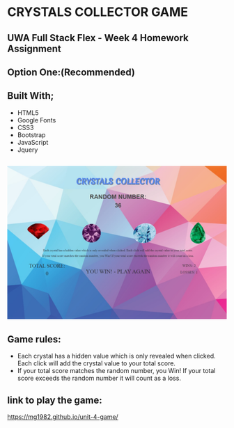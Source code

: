 # CRYSTALS COLLECTOR GAME

## UWA Full Stack Flex - Week 4 Homework Assignment

## Option One:(Recommended)

## Built With;

- HTML5
- Google Fonts
- CSS3
- Bootstrap
- JavaScript
- Jquery

## ![Screenshot of game](assets/images/screenShot.jpg)

## Game rules:

- Each crystal has a hidden value which is only revealed when clicked. Each click will add the crystal value to your total score.
- If your total score matches the random number, you Win! If your total score exceeds the random number it will count as a loss.

## link to play the game:

https://mg1982.github.io/unit-4-game/
